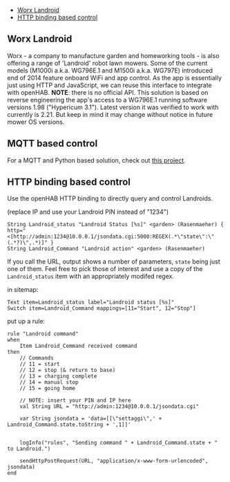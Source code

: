 
* [Worx Landroid](#worx-landroid)
* [HTTP binding based control](#HTTP-binding-based-control)

## Worx Landroid
Worx - a company to manufacture garden and homeworking tools - is also offering a range of 'Landroid' robot lawn mowers.
Some of the current models (M1000i a.k.a. WG796E.1 and M1500i a.k.a. WG797E) introduced end of 2014 feature onboard WiFi and app control. As the app is essentially just using HTTP and JavaScript, we can reuse this interface to integrate with openHAB.
**NOTE**: there is no official API. This solution is based on reverse engineering the app's access to a WG796E.1 running software versions 1.98 ("Hypericum 3.1"). Latest version it was verified to work with currently is 2.21.
But keep in mind it may change without notice in future mower OS versions.


## MQTT based control
For a MQTT and Python based solution, check out [this project](https://github.com/trieb/worx-landroid).


## HTTP binding based control
Use the openHAB HTTP binding to directly query and control Landroids.

(replace IP and use your Landroid PIN instead of "1234")

    String Landroid_status "Landroid Status [%s]" <garden> (Rasenmaeher) { http="<[http://admin:1234@10.0.0.1/jsondata.cgi:5000:REGEX(.*\"state\":\"(.*?)\",.*)]" }
    String Landroid_Command "Landroid action" <garden> (Rasenmaeher)

If you call the URL, output shows a number of parameters, `state` being just one of them.
Feel free to pick those of interest and use a copy of the `Landroid_status` item with an appropriately modifed regex.

in sitemap:

    Text item=Landroid_status label="Landroid status [%s]"
    Switch item=Landroid_Command mappings=[11="Start", 12="Stop"]

put up a rule:

    rule "Landroid command"
    when
        Item Landroid_Command received command
    then
        // Commands
        // 11 = start
        // 12 = stop (& return to base)
        // 13 = charging complete
        // 14 = manual stop
        // 15 = going home

        // NOTE: insert your PIN and IP here
        val String URL = "http://admin:1234@10.0.0.1/jsondata.cgi"

        var String jsondata = 'data=[[\"settaggi\",' + Landroid_Command.state.toString + ',1]]'


        logInfo("rules", "Sending command " + Landroid_Command.state + " to Landroid.")

        sendHttpPostRequest(URL, "application/x-www-form-urlencoded", jsondata)
    end
